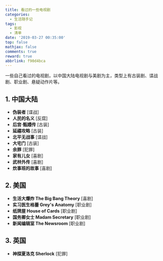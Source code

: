 ```yaml
---
title: 看过的一些电视剧
categories:
  - 生活随手记
tags:
  - 影视
  - 清单
date: '2019-03-27 00:35:00'
top: false
mathjax: false
comments: true
reward: true
abbrlink: f90d4bca
---
```

一些自己看过的电视剧，以中国大陆电视剧与美剧为主，类型上有古装剧、谍战剧、职业剧、悬疑动作片等。

## 1. 中国大陆
* **伪装者** [谍战]
* **人民的名义** [反腐]
* **后宫·甄嬛传** [古装]<!-- more -->
* **延禧攻略** [古装]
* **北平无战事** [谍战]
* **大宅门** [古装]
* **余罪** [犯罪]
* **家有儿女** [喜剧]
* **武林外传** [喜剧]
* **炊事班的故事** [喜剧]

## 2. 美国
* **生活大爆炸 The Big Bang Theory** [喜剧]
* **实习医生格蕾 Grey's Anatomy** [职业剧]
* **纸牌屋 House of Cards** [职业剧]
* **国务卿女士 Madam Secretary** [职业剧]
* **新闻编辑室 The Newsroom** [职业剧]

## 3. 英国
* **神探夏洛克 Sherlock** [犯罪]
